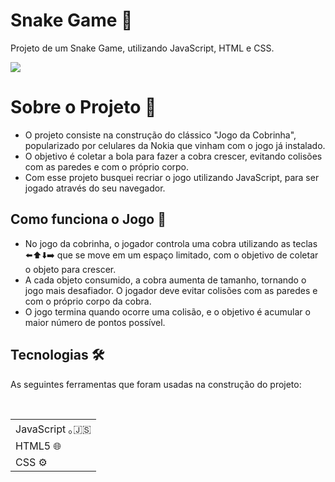 # Snake Game 🐍
Projeto de um Snake Game, utilizando JavaScript, HTML e CSS.

<div>
  <img src="https://github.com/user-attachments/assets/982ed8ec-7437-4420-b21b-18a133e414ea" />

# Sobre o Projeto 📄
<div>
  <ul>
    <li>O projeto consiste na construção do clássico "Jogo da Cobrinha", popularizado por celulares da Nokia que vinham com o jogo já instalado.
    <li>O objetivo é coletar a bola para fazer a cobra crescer, evitando colisões com as paredes e com o próprio corpo.
    <li>Com esse projeto busquei recriar o jogo utilizando JavaScript, para ser jogado através do seu navegador.
    </li>
  </ul>
</div>

## Como funciona o Jogo 📌
<div>
  <ul>
    <li>No jogo da cobrinha, o jogador controla uma cobra utilizando as teclas ⬅️⬆️⬇️➡️ que se move em um espaço limitado, com o objetivo de coletar o objeto para crescer.
    <li>A cada objeto consumido, a cobra aumenta de tamanho, tornando o jogo mais desafiador. O jogador deve evitar colisões com as paredes e com o próprio corpo da cobra.
    <li>O jogo termina quando ocorre uma colisão, e o objetivo é acumular o maior número de pontos possível.
    </li>
  </ul>
</div>

## Tecnologias 🛠️
  As seguintes ferramentas que foram usadas na construção do projeto:
<table>
   <tbody>
      <tr>
        <td>JavaScript ｡🇯‌🇸
      </tr>
      <tr>
        <td>HTML5 🌐</td>
      </tr>
      <tr>
        <td>CSS ⚙️</td>
      </tr>
    </tbody>‌
</table>

</div>
